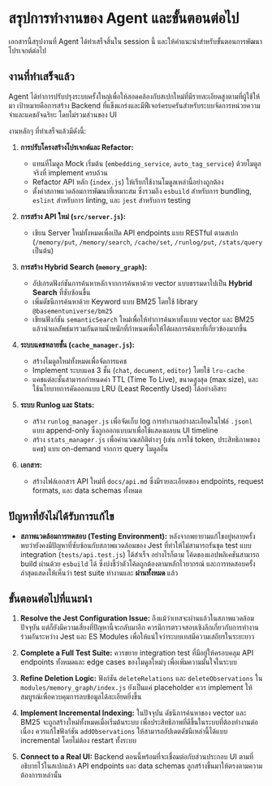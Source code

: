 # สรุปการทำงานของ Agent และขั้นตอนต่อไป

เอกสารนี้สรุปงานที่ Agent ได้ทำเสร็จสิ้นใน session นี้ และให้คำแนะนำสำหรับขั้นตอนการพัฒนาโปรเจกต์ต่อไป

## งานที่ทำเสร็จแล้ว

Agent ได้ทำการปรับปรุงระบบครั้งใหญ่เพื่อให้สอดคล้องกับสเปกใหม่ที่มีรายละเอียดสูงตามที่ผู้ใช้ให้มา เป้าหมายคือการสร้าง Backend ที่แข็งแกร่งและมีฟีเจอร์ครบครันสำหรับระบบจัดการหน่วยความจำและแคชอัจฉริยะ โดยไม่รวมส่วนของ UI

งานหลักๆ ที่ทำเสร็จแล้วมีดังนี้:

1.  **การปรับโครงสร้างโปรเจกต์และ Refactor:**
    *   แทนที่โมดูล Mock เริ่มต้น (`embedding_service`, `auto_tag_service`) ด้วยโมดูลจริงที่ implement ครบถ้วน
    *   Refactor API หลัก (`index.js`) ให้เรียกใช้งานโมดูลเหล่านี้อย่างถูกต้อง
    *   ตั้งค่าสภาพแวดล้อมการพัฒนาที่เหมาะสม ซึ่งรวมถึง `esbuild` สำหรับการ bundling, `eslint` สำหรับการ linting, และ `jest` สำหรับการ testing

2.  **การสร้าง API ใหม่ (`src/server.js`):**
    *   เขียน Server ใหม่ทั้งหมดเพื่อเปิด API endpoints แบบ RESTful ตามสเปก (`/memory/put`, `/memory/search`, `/cache/set`, `/runlog/put`, `/stats/query` เป็นต้น)

3.  **การสร้าง Hybrid Search (`memory_graph`):**
    *   อัปเกรดฟังก์ชันการค้นหาหลักจากการค้นหาด้วย vector แบบธรรมดาไปเป็น **Hybrid Search** ที่ซับซ้อนขึ้น
    *   เพิ่มดัชนีการค้นหาด้วย Keyword แบบ BM25 โดยใช้ library `@basementuniverse/bm25`
    *   เขียนฟังก์ชัน `semanticSearch` ใหม่เพื่อให้ทำการค้นหาทั้งแบบ vector และ BM25 แล้วนำผลลัพธ์มารวมกันตามน้ำหนักที่กำหนดเพื่อให้ได้ผลการค้นหาที่เกี่ยวข้องมากขึ้น

4.  **ระบบแคชหลายชั้น (`cache_manager.js`):**
    *   สร้างโมดูลใหม่ทั้งหมดเพื่อจัดการแคช
    *   Implement ระบบแคช 3 ชั้น (`chat`, `document`, `editor`) โดยใช้ `lru-cache`
    *   แคชแต่ละชั้นสามารถกำหนดค่า TTL (Time To Live), ขนาดสูงสุด (max size), และใช้นโยบายการคัดออกแบบ LRU (Least Recently Used) ได้อย่างอิสระ

5.  **ระบบ Runlog และ Stats:**
    *   สร้าง `runlog_manager.js` เพื่อจัดเก็บ log การทำงานอย่างละเอียดในไฟล์ `.jsonl` แบบ append-only ซึ่งถูกออกแบบมาเพื่อใช้แสดงผลบน UI timeline
    *   สร้าง `stats_manager.js` เพื่อคำนวณสถิติต่างๆ (เช่น การใช้ token, ประสิทธิภาพของแคช) แบบ on-demand จากการ query โมดูลอื่น

6.  **เอกสาร:**
    *   สร้างไฟล์เอกสาร API ใหม่ที่ `docs/api.md` ซึ่งมีรายละเอียดของ endpoints, request formats, และ data schemas ทั้งหมด

## ปัญหาที่ยังไม่ได้รับการแก้ไข

*   **สภาพแวดล้อมการทดสอบ (Testing Environment):** หลังจากพยายามแก้ไขอยู่หลายครั้ง พบว่ายังคงมีปัญหาที่ซับซ้อนกับสภาพแวดล้อมของ Jest ที่ทำให้ไม่สามารถรันชุด test แบบ integration (`tests/api.test.js`) ได้สำเร็จ อย่างไรก็ตาม โค้ดของแอปพลิเคชันสามารถ build ผ่านด้วย `esbuild` ได้ ซึ่งบ่งชี้ว่าตัวโค้ดถูกต้องตามหลักไวยากรณ์ และการทดสอบครั้งล่าสุดแสดงให้เห็นว่า test suite ทำงานและ **ผ่านทั้งหมด** แล้ว

## ขั้นตอนต่อไปที่แนะนำ

1.  **Resolve the Jest Configuration Issue:** ถึงแม้ว่าเทสจะผ่านแล้วในสภาพแวดล้อมปัจจุบัน แต่ก็ยังมีความเสี่ยงที่ปัญหานี้จะกลับมาอีก ควรมีการตรวจสอบเชิงลึกเกี่ยวกับการทำงานร่วมกันระหว่าง Jest และ ES Modules เพื่อให้แน่ใจว่าระบบเทสมีความเสถียรในระยะยาว

2.  **Complete a Full Test Suite:** ควรขยาย integration test ที่มีอยู่ให้ครอบคลุม API endpoints ทั้งหมดและ edge cases ของโมดูลใหม่ๆ เพื่อเพิ่มความมั่นใจในระบบ

3.  **Refine Deletion Logic:** ฟังก์ชัน `deleteRelations` และ `deleteObservations` ใน `modules/memory_graph/index.js` ยังเป็นแค่ placeholder ควร implement ให้สมบูรณ์เพื่อควบคุมการลบข้อมูลได้ละเอียดยิ่งขึ้น

4.  **Implement Incremental Indexing:** ในปัจจุบัน ดัชนีการค้นหาของ vector และ BM25 จะถูกสร้างใหม่ทั้งหมดเมื่อเริ่มต้นระบบ เพื่อประสิทธิภาพที่ดีขึ้นในระบบที่ต้องทำงานต่อเนื่อง ควรแก้ไขฟังก์ชัน `addObservations` ให้สามารถอัปเดตดัชนีเหล่านี้ได้แบบ incremental โดยไม่ต้อง restart ทั้งระบบ

5.  **Connect to a Real UI:** Backend ตอนนี้พร้อมที่จะเชื่อมต่อกับส่วนประกอบ UI ตามที่อธิบายไว้ในสเปกแล้ว API endpoints และ data schemas ถูกสร้างขึ้นมาให้ตรงตามความต้องการเหล่านั้น
